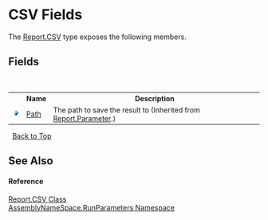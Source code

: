 # CSV Fields
 

The <a href="e394569a-c4e8-1b3d-cf04-9aedb87d39b6">Report.CSV</a> type exposes the following members.


## Fields
&nbsp;<table><tr><th></th><th>Name</th><th>Description</th></tr><tr><td>![Public field](media/pubfield.gif "Public field")</td><td><a href="910c1147-250c-4f04-74a1-190455839d80">Path</a></td><td>
The path to save the result to
 (Inherited from <a href="483e04bc-c30d-62b5-b778-f095df93a3b3">Report.Parameter</a>.)</td></tr></table>&nbsp;
<a href="#csv-fields">Back to Top</a>

## See Also


#### Reference
<a href="e394569a-c4e8-1b3d-cf04-9aedb87d39b6">Report.CSV Class</a><br /><a href="4763cf1c-e4af-43c5-78fe-6f03f6e2281f">AssemblyNameSpace.RunParameters Namespace</a><br />